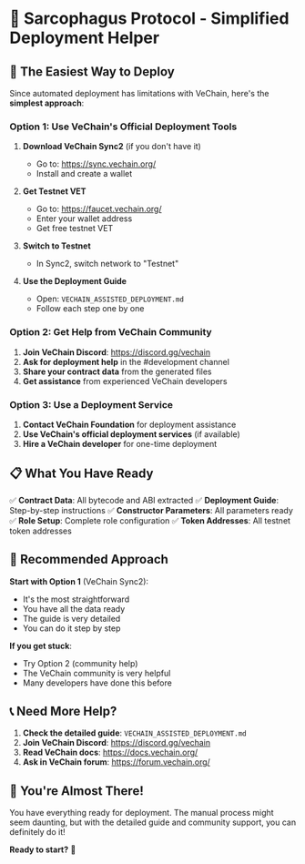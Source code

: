 # 🚀 Sarcophagus Protocol - Simplified Deployment Helper

## 🎯 **The Easiest Way to Deploy**

Since automated deployment has limitations with VeChain, here's the **simplest approach**:

### **Option 1: Use VeChain's Official Deployment Tools**

1. **Download VeChain Sync2** (if you don't have it)
   - Go to: https://sync.vechain.org/
   - Install and create a wallet

2. **Get Testnet VET**
   - Go to: https://faucet.vechain.org/
   - Enter your wallet address
   - Get free testnet VET

3. **Switch to Testnet**
   - In Sync2, switch network to "Testnet"

4. **Use the Deployment Guide**
   - Open: `VECHAIN_ASSISTED_DEPLOYMENT.md`
   - Follow each step one by one

### **Option 2: Get Help from VeChain Community**

1. **Join VeChain Discord**: https://discord.gg/vechain
2. **Ask for deployment help** in the #development channel
3. **Share your contract data** from the generated files
4. **Get assistance** from experienced VeChain developers

### **Option 3: Use a Deployment Service**

1. **Contact VeChain Foundation** for deployment assistance
2. **Use VeChain's official deployment services** (if available)
3. **Hire a VeChain developer** for one-time deployment

## 📋 **What You Have Ready**

✅ **Contract Data**: All bytecode and ABI extracted
✅ **Deployment Guide**: Step-by-step instructions
✅ **Constructor Parameters**: All parameters ready
✅ **Role Setup**: Complete role configuration
✅ **Token Addresses**: All testnet token addresses

## 🎯 **Recommended Approach**

**Start with Option 1** (VeChain Sync2):
- It's the most straightforward
- You have all the data ready
- The guide is very detailed
- You can do it step by step

**If you get stuck**:
- Try Option 2 (community help)
- The VeChain community is very helpful
- Many developers have done this before

## 📞 **Need More Help?**

1. **Check the detailed guide**: `VECHAIN_ASSISTED_DEPLOYMENT.md`
2. **Join VeChain Discord**: https://discord.gg/vechain
3. **Read VeChain docs**: https://docs.vechain.org/
4. **Ask in VeChain forum**: https://forum.vechain.org/

## 🎉 **You're Almost There!**

You have everything ready for deployment. The manual process might seem daunting, but with the detailed guide and community support, you can definitely do it!

**Ready to start?** 🚀 